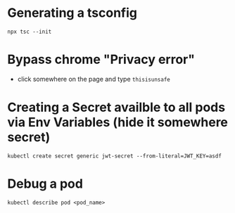 # Generating a tsconfig

`npx tsc --init`

# Bypass chrome "Privacy error"

- click somewhere on the page and type `thisisunsafe`

# Creating a Secret availble to all pods via Env Variables (hide it somewhere secret)

`kubectl create secret generic jwt-secret --from-literal=JWT_KEY=asdf`

# Debug a pod

`kubectl describe pod <pod_name>`
